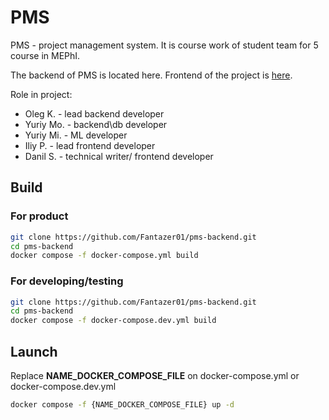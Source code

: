 # PMS

PMS - project management system. 
It is course work of student team for 5 course in MEPhI.

The backend of PMS is located here.
Frontend of the project is [here](https://github.com/JustAEro/pms-ui).

Role in project:
- Oleg K. - lead backend developer
- Yuriy Mo. - backend\db developer
- Yuriy Mi. - ML developer
- Iliy P. - lead frontend developer
- Danil S. - technical writer/ frontend developer

## Build

### For product

```bash
git clone https://github.com/Fantazer01/pms-backend.git
cd pms-backend
docker compose -f docker-compose.yml build
```

### For developing/testing

```bash
git clone https://github.com/Fantazer01/pms-backend.git
cd pms-backend
docker compose -f docker-compose.dev.yml build
```

## Launch

Replace **NAME_DOCKER_COMPOSE_FILE** on docker-compose.yml or docker-compose.dev.yml

```bash
docker compose -f {NAME_DOCKER_COMPOSE_FILE} up -d
```

